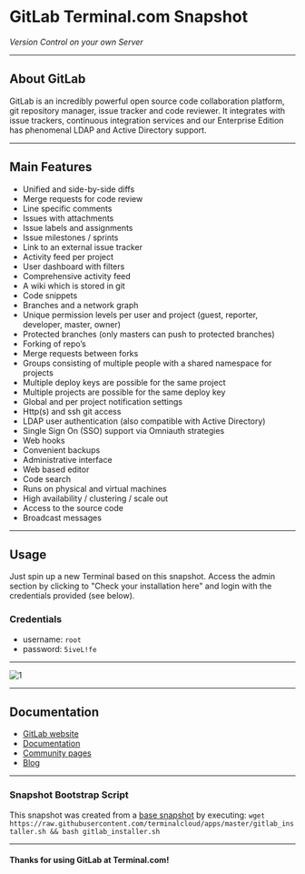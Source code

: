 # **GitLab** Terminal.com Snapshot

*Version Control on your own Server*

---

## About GitLab
GitLab is an incredibly powerful open source code collaboration platform, git repository manager, issue tracker and code reviewer. 
It integrates with issue trackers, continuous integration services and our Enterprise Edition has phenomenal LDAP and Active Directory support.

---

## Main Features

- Unified and side-by-side diffs
- Merge requests for code review
- Line specific comments
- Issues with attachments
- Issue labels and assignments
- Issue milestones / sprints
- Link to an external issue tracker
- Activity feed per project
- User dashboard with filters
- Comprehensive activity feed
- A wiki which is stored in git
- Code snippets
- Branches and a network graph
- Unique permission levels per user and project (guest, reporter, developer, master, owner)
- Protected branches (only masters can push to protected branches)
- Forking of repo’s
- Merge requests between forks
- Groups consisting of multiple people with a shared namespace for projects
- Multiple deploy keys are possible for the same project
- Multiple projects are possible for the same deploy key
- Global and per project notification settings
- Http(s) and ssh git access
- LDAP user authentication (also compatible with Active Directory)
- Single Sign On (SSO) support via Omniauth strategies
- Web hooks
- Convenient backups
- Administrative interface
- Web based editor
- Code search
- Runs on physical and virtual machines
- High availability / clustering / scale out
- Access to the source code
- Broadcast messages

---

## Usage

Just spin up a new Terminal based on this snapshot. Access the admin section by clicking to "Check your installation here" and login with the credentials provided (see below).

### Credentials

- username: `root`
- password: `5iveL!fe`

--- 

![1](http://i.imgur.com/QLTcBYq.png)

---

## Documentation

- [GitLab website](https://about.gitlab.com/)
- [Documentation](http://doc.gitlab.com/ce/)
- [Community pages](https://about.gitlab.com/community/)
- [Blog](https://about.gitlab.com/blog/)

---

### Snapshot Bootstrap Script

This snapshot was created from a [base snapshot](https://www.terminal.com/tiny/FzpHiTXG1K) by executing:
`wget https://raw.githubusercontent.com/terminalcloud/apps/master/gitlab_installer.sh && bash gitlab_installer.sh`

---

#### Thanks for using GitLab at Terminal.com!